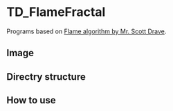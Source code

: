 # TD_FlameFractal

Programs based on [Flame algorithm by Mr. Scott Drave](https://github.com/scottdraves/flam3).

## Image

## Directry structure

## How to use